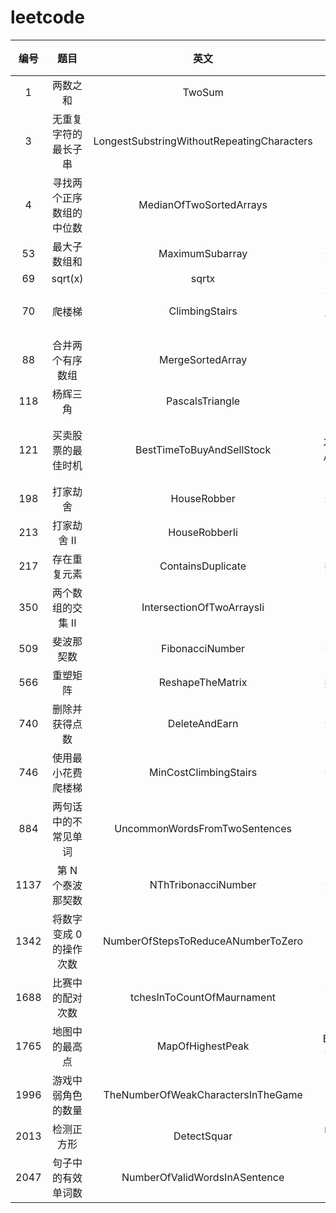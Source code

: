 # leetcode


| 编号 |           题目           |                    英文                    |        总结         |难度|
| :----: | :------------------------: | :------------------------------------------: |:-----------------:|:-----------------:|
|  1  |         两数之和         |                   TwoSum                   |        map        |
|  3  |   无重复字符的最长子串   | LongestSubstringWithoutRepeatingCharacters |                   |
|  4  | 寻找两个正序数组的中位数 |          MedianOfTwoSortedArrays          |                   |
|  53  |       最大子数组和       |              MaximumSubarray              |       动态规划        |
|  69  |         sqrt(x)         |                   sqrtx                   |                   |
|  70  |          爬楼梯          |               ClimbingStairs               |     可以简化成斐波拉契     |
|  88  |     合并两个有序数组     |              MergeSortedArray              |                   |
|118|杨辉三角|PascalsTriangle|数组|简单|
|121|买卖股票的最佳时机|BestTimeToBuyAndSellStock| 只交易一次,找出极小值,再找极大值 |
|198|打家劫舍|HouseRobber|动态规划|简单|
|213|打家劫舍 II|HouseRobberIi|难|
| 217 |       存在重复元素       |             ContainsDuplicate             |       数据结构        |
|350|两个数组的交集 II|IntersectionOfTwoArraysIi|
| 509 |        斐波那契数        |              FibonacciNumber              |       动态规划        |
|566|重塑矩阵|ReshapeTheMatrix|数据结构| 简单|
|740|删除并获得点数|DeleteAndEarn|动态规划|难|
| 746 |    使用最小花费爬楼梯    |           MinCostClimbingStairs           |       动态规划        |
|884|两句话中的不常见单词|UncommonWordsFromTwoSentences|哈希表| 简单|
| 1137 |    第 N 个泰波那契数    |            NThTribonacciNumber            |       动态规划        |
|1342|将数字变成 0 的操作次数|NumberOfStepsToReduceANumberToZero|模拟|简单|
| 1688 |     比赛中的配对次数     |         tchesInToCountOfMaurnament         |      简单的数学计算      |
|1765|地图中的最高点|MapOfHighestPeak|   BFS,DFS,动态规划    |
| 1996 |    游戏中弱角色的数量    |     TheNumberOfWeakCharactersInTheGame     |        桶排         |
| 2013 |        检测正方形        |                DetectSquar                |      map的应用       |
| 2047 |    句子中的有效单词数    |       NumberOfValidWordsInASentence       |                   |
